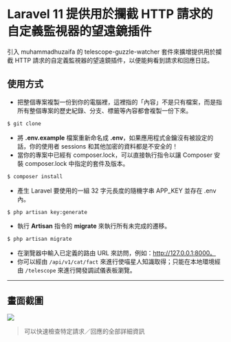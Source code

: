 # Laravel 11 提供用於攔截 HTTP 請求的自定義監視器的望遠鏡插件

引入 muhammadhuzaifa 的 telescope-guzzle-watcher 套件來擴增提供用於攔截 HTTP 請求的自定義監視器的望遠鏡插件，以便能夠看到請求和回應日誌。

## 使用方式
- 把整個專案複製一份到你的電腦裡，這裡指的「內容」不是只有檔案，而是指所有整個專案的歷史紀錄、分支、標籤等內容都會複製一份下來。
```sh
$ git clone
```
- 將 __.env.example__ 檔案重新命名成 __.env__，如果應用程式金鑰沒有被設定的話，你的使用者 sessions 和其他加密的資料都是不安全的！
- 當你的專案中已經有 composer.lock，可以直接執行指令以讓 Composer 安裝 composer.lock 中指定的套件及版本。
```sh
$ composer install
```
- 產生 Laravel 要使用的一組 32 字元長度的隨機字串 APP_KEY 並存在 .env 內。
```sh
$ php artisan key:generate
```
- 執行 __Artisan__ 指令的 __migrate__ 來執行所有未完成的遷移。
```sh
$ php artisan migrate
```
- 在瀏覽器中輸入已定義的路由 URL 來訪問，例如：http://127.0.0.1:8000。
- 你可以經由 `/api/v1/cat/fact` 來進行使喵星人知識取得；只能在本地環境經由 `/telescope` 來進行開發調試儀表板瀏覽。

----

## 畫面截圖
![](https://i.imgur.com/Q5s2vmP.png)
> 可以快速檢查特定請求／回應的全部詳細資訊
